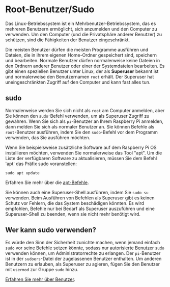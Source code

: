 # Root-Benutzer/Sudo

Das Linux-Betriebssystem ist ein Mehrbenutzer-Betriebssystem, das es mehreren Benutzern ermöglicht, sich anzumelden und den Computer zu verwenden. Um den Computer (und die Privatsphäre anderer Benutzer) zu schützen, sind die Fähigkeiten der Benutzer eingeschränkt.

Die meisten Benutzer dürfen die meisten Programme ausführen und Dateien, die in ihrem eigenen Home-Ordner gespeichert sind, speichern und bearbeiten. Normale Benutzer dürfen normalerweise keine Dateien in den Ordnern anderer Benutzer oder einer der Systemdateien bearbeiten. Es gibt einen speziellen Benutzer unter Linux, der als **Superuser** bekannt ist und normalerweise den Benutzernamen `root` erhält. Der Superuser hat uneingeschränkten Zugriff auf den Computer und kann fast alles tun.

## sudo

Normalerweise werden Sie sich nicht als `root` am Computer anmelden, aber Sie können den `sudo`-Befehl verwenden, um als Superuser Zugriff zu gewähren. Wenn Sie sich als `pi`-Benutzer an Ihrem Raspberry Pi anmelden, dann melden Sie sich als normaler Benutzer an. Sie können Befehle als `root`-Benutzer ausführen, indem Sie den `sudo`-Befehl vor dem Programm verwenden, das Sie ausführen möchten.

Wenn Sie beispielsweise zusätzliche Software auf dem Raspberry Pi OS installieren möchten, verwenden Sie normalerweise das Tool "apt". Um die Liste der verfügbaren Software zu aktualisieren, müssen Sie dem Befehl 'apt' das Präfix sudo voranstellen:

`sudo apt update`

Erfahren Sie mehr über die [apt-Befehle](../software/apt.md).

Sie können auch eine Superuser-Shell ausführen, indem Sie `sudo su` verwenden. Beim Ausführen von Befehlen als Superuser gibt es keinen Schutz vor Fehlern, die das System beschädigen könnten. Es wird empfohlen, Befehle nur bei Bedarf als Superuser auszuführen und eine Superuser-Shell zu beenden, wenn sie nicht mehr benötigt wird.

## Wer kann sudo verwenden?

Es würde den Sinn der Sicherheit zunichte machen, wenn jemand einfach `sudo` vor seine Befehle setzen könnte, sodass nur autorisierte Benutzer `sudo` verwenden können, um Administratorrechte zu erlangen. Der `pi`-Benutzer ist in der `sudoers`-Datei der zugelassenen Benutzer enthalten. Um anderen Benutzern zu erlauben, als Superuser zu agieren, fügen Sie den Benutzer mit `usermod` zur Gruppe `sudo` hinzu.

[Erfahren Sie mehr über Benutzer](users.md).
